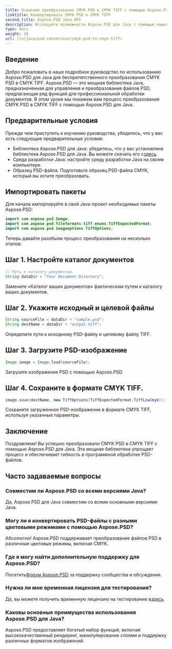 ```yaml
---
title: Освоение преобразования CMYK PSD в CMYK TIFF с помощью Aspose.PSD
linktitle: Конвертировать CMYK PSD в CMYK TIFF
second_title: Aspose.PSD Java API
description: Исследуйте возможности Aspose.PSD для Java с помощью нашего пошагового руководства по преобразованию CMYK PSD в CMYK TIFF. Расширьте свои возможности обработки документов без особых усилий!
type: docs
weight: 10
url: /ru/java/psd-conversion/cmyk-psd-to-cmyk-tiff/
---
```

## Введение
Добро пожаловать в наше подробное руководство по использованию Aspose.PSD для Java для беспрепятственного преобразования CMYK PSD в CMYK TIFF. Aspose.PSD — это мощная библиотека Java, предназначенная для управления и преобразования файлов PSD, предлагающая ряд функций для профессиональной обработки документов. В этом уроке мы покажем вам процесс преобразования CMYK PSD в CMYK TIFF с помощью Aspose.PSD для Java.
## Предварительные условия
Прежде чем приступить к изучению руководства, убедитесь, что у вас есть следующие предварительные условия:
-  Библиотека Aspose.PSD для Java: убедитесь, что у вас установлена библиотека Aspose.PSD для Java. Вы можете скачать его с[здесь](https://releases.aspose.com/psd/java/).
- Среда разработки Java: настройте среду разработки Java на своем компьютере.
- Образец PSD-файла. Подготовьте образец PSD-файла CMYK, который вы хотите преобразовать.
## Импортировать пакеты
Для начала импортируйте в свой Java-проект необходимые пакеты Aspose.PSD:
```java
import com.aspose.psd.Image;
import com.aspose.psd.fileformats.tiff.enums.TiffExpectedFormat;
import com.aspose.psd.imageoptions.TiffOptions;
```
Теперь давайте разобьем процесс преобразования на несколько этапов:
## Шаг 1. Настройте каталог документов
```java
// Путь к каталогу документов.
String dataDir = "Your Document Directory";
```
Замените «Каталог ваших документов» фактическим путем к каталогу ваших документов.
## Шаг 2. Укажите исходный и целевой файлы
```java
String sourceFile = dataDir + "sample.psd";
String destName = dataDir + "output.tiff";
```
Определите пути к исходному PSD-файлу и целевому файлу TIFF.
## Шаг 3. Загрузите PSD-изображение
```java
Image image = Image.load(sourceFile);
```
Загрузите изображение PSD с помощью Aspose.PSD.
## Шаг 4. Сохраните в формате CMYK TIFF.
```java
image.save(destName, new TiffOptions(TiffExpectedFormat.TiffLzwCmyk));
```
Сохраните загруженное PSD-изображение в формате CMYK TIFF, используя указанные параметры.
## Заключение
Поздравляем! Вы успешно преобразовали CMYK PSD в CMYK TIFF с помощью Aspose.PSD для Java. Эта мощная библиотека упрощает процесс и обеспечивает гибкость в программной обработке PSD-файлов.
## Часто задаваемые вопросы
### Совместим ли Aspose.PSD со всеми версиями Java?
Да, Aspose.PSD для Java совместим со всеми основными версиями Java.
### Могу ли я конвертировать PSD-файлы с разными цветовыми режимами с помощью Aspose.PSD?
Абсолютно! Aspose.PSD поддерживает преобразование файлов PSD в различные цветовые режимы, включая CMYK.
### Где я могу найти дополнительную поддержку для Aspose.PSD?
 Посетить[Форум Aspose.PSD](https://forum.aspose.com/c/psd/34) за поддержку сообщества и обсуждения.
### Нужна ли мне временная лицензия для тестирования?
 Да, вы можете получить временную лицензию на тестирование в[здесь](https://purchase.aspose.com/temporary-license/).
### Каковы основные преимущества использования Aspose.PSD для Java?
Aspose.PSD предоставляет богатый набор функций, включая высококачественный рендеринг, манипулирование слоями и поддержку различных форматов изображений.